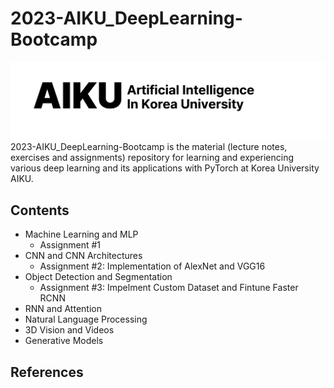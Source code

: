 # 2023-AIKU_DeepLearning-Bootcamp
![](logo.png)
2023-AIKU_DeepLearning-Bootcamp is the material (lecture notes, exercises and assignments) repository for learning and experiencing various deep learning and its applications with PyTorch at Korea University AIKU.

## Contents
- Machine Learning and MLP
  - Assignment #1
- CNN and CNN Architectures
  - Assignment #2: Implementation of AlexNet and VGG16
- Object Detection and Segmentation
  - Assignment #3: Impelment Custom Dataset and Fintune Faster RCNN
- RNN and Attention
- Natural Language Processing
- 3D Vision and Videos
- Generative Models 

## References
